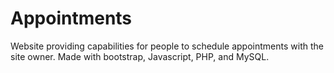 # Appointments
Website providing capabilities for people to schedule appointments with the site owner. Made with bootstrap, Javascript, PHP, and MySQL.
